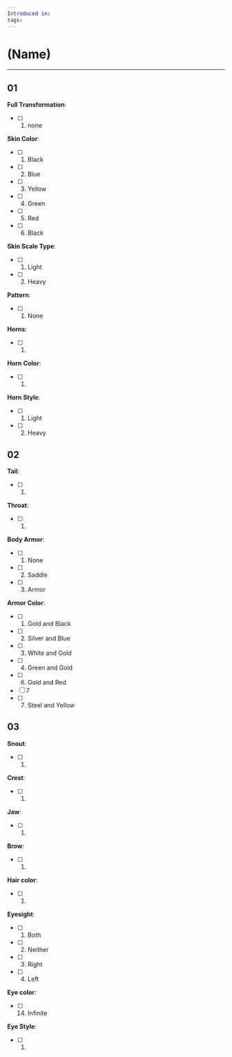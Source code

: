 ```yaml
---
Introduced in: 
tags:
---
```

# (Name)
---
## 01
**Full Transformation**:
- [ ] 1. none

**Skin Color**:
- [ ] 1. Black
- [ ] 2. Blue
- [ ] 3. Yellow
- [ ] 4. Green
- [ ] 5. Red
- [ ] 6. Black

**Skin Scale Type**:
- [ ] 1. Light
- [ ] 2. Heavy

**Pattern**:
- [ ] 1. None

**Horns**:
- [ ] 1.

**Horn Color**:
- [ ] 1. 

**Horn Style**:
- [ ] 1. Light
- [ ] 2. Heavy

## 02
**Tail**:
- [ ] 1.

**Throat**:
- [ ] 1. 

**Body Armor**:
- [ ] 1. None
- [ ] 2. Saddle
- [ ] 3. Armor

**Armor Color**:
- [ ] 1. Gold and Black
- [ ] 2. Silver and Blue
- [ ] 3. White and Gold
- [ ] 4. Green and Gold
- [ ] 6. Gold and Red
- [ ] 7
- [ ] 7. Steel and Yellow

## 03 
**Snout**:
- [ ] 1.

**Crest**:
- [ ] 1.

**Jaw**:
- [ ] 1.

**Brow**:
- [ ] 1.

**Hair color**:
- [ ] 1.

**Eyesight**:
- [ ] 1. Both
- [ ] 2. Neither
- [ ] 3. Right
- [ ] 4. Left

**Eye color**:
- [ ] 14. Infinite

**Eye Style**:
- [ ] 1.
